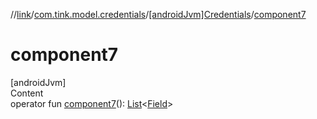 //[link](../../index.md)/[com.tink.model.credentials](../index.md)/[[androidJvm]Credentials](index.md)/[component7](component7.md)



# component7  
[androidJvm]  
Content  
operator fun [component7](component7.md)(): [List](https://kotlinlang.org/api/latest/jvm/stdlib/kotlin.collections/-list/index.html)<[Field](../../com.tink.model.misc/[android-jvm]-field/index.md)>  



